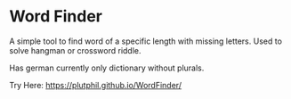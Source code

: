 # Word Finder
A simple tool to find word of a specific length with missing letters. Used to solve hangman or crossword riddle.

Has german currently only dictionary without plurals.

Try Here: 
https://plutphil.github.io/WordFinder/